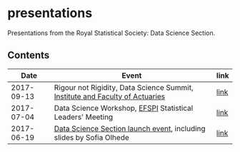 # presentations

Presentations from the Royal Statistical Society: Data Science Section.

## Contents

|Date|Event|link|
|--|--|--|
|2017-09-13|Rigour not Rigidity, Data Science Summit, [Institute and Faculty of Actuaries](https://www.actuaries.org.uk/)|[link](20170913_ifoa_summit/)|
|2017-07-04|Data Science Workshop, [EFSPI](https://www.efspi.org/) Statistical Leaders' Meeting|[link](20170704_efspi/)|
|2017-06-19|[Data Science Section launch event](https://m.youtube.com/watch?v=5aH3vVvtOfc), including slides by Sofia Olhede|[link](20170624_launch_event/)|


